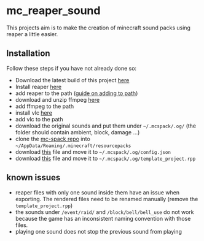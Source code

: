 # mc_reaper_sound

This projects aim is to make the creation of minecraft sound packs using reaper a little easier.

## Installation
Follow these steps if you have not already done so:

- Download the latest build of this project [here](https://github.com/gwydi/mc_reaper_sound/releases)
- Install reaper [here](https://www.reaper.fm/)
- add reaper to the path ([guide on adding to path](https://www.architectryan.com/2018/03/17/add-to-the-path-on-windows-10/))
- download and unzip ffmpeg [here](https://github.com/BtbN/FFmpeg-Builds/releases)
- add ffmpeg to the path
- install vlc [here](https://www.videolan.org/vlc/index.de.html)
- add vlc to the path
- download the original sounds and put them under ```~/.mcspack/.og/``` (the folder should contain ambient, block, damage ...)
- clone the [mc-spack repo](https://github.com/gwydi/hslu-mcspack) into ```~/AppData/Roaming/.minecraft/resourcepacks```
- download [this](https://raw.githubusercontent.com/gwydi/mc_reaper_sound/main/config.json) file and move it to ```~/.mcspack/.og/config.json```
- download [this](https://raw.githubusercontent.com/gwydi/mc_reaper_sound/main/template_project.rpp) file and move it to ```~/.mcspack/.og/template_project.rpp```

## known issues
- reaper files with only one sound inside them have an issue when exporting. The rendered files need to be renamed manually (remove the ```template_project.rpp```)
- the sounds under ```/event/raid/``` and ```/block/bell/bell_use``` do not work because the game has an inconsistent naming convention with those files.
- playing one sound does not stop the previous sound from playing

